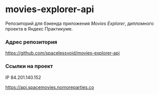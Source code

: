 # movies-explorer-api

Репозиторий для бэкенда приложения _Movies Explorer_, дипломного проекта в Яндекс Практикуме.

### Адрес репозитория

https://github.com/spacelessvoid/movies-explorer-api

### Ссылки на проект

IP 84.201.140.152

https://api.spacemovies.nomoreparties.co
